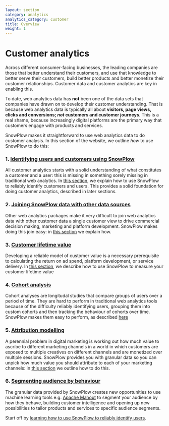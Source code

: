 ```yaml
---
layout: section
category: analytics
analytics_category: customer
title: Overview
weight: 1
---
```


# Customer analytics

Across different consumer-facing businesses, the leading companies are those that better understand their customers, and use that knowledge to better serve their customers, build better products and better monetize their customer relationships. Customer data and customer analytics are key in enabling this.

To date, web analytics data has **not** been one of the data sets that companies have drawn on 
to develop their customer understanding. That is because web analytics data is typically all about **visitors, page views, clicks and conversions; *not* customers and customer journeys**. This is a real shame, because increasingly digital platforms are the primary way that customers engage with products and services.

SnowPlow makes it straightforward to use web analytics data to do customer analysis. In this section of the website, we outline *how* to use SnowPlow to do this:

### 1. [Identifying users and customers using SnowPlow][user-id]

All customer analytics starts with a solid understanding of what constitutes a customer and a user: this is missing in something sorely missing in traditional web analytics. In [this section][user-id], we explain how to use SnowPlow to reliably identify customers and users. This provides a solid foundation for doing customer analytics, described in later sections.

### 2. [Joining SnowPlow data with other data sources][joining-customer-data]

Other web analytics packages make it very difficult to join web analytics data with other customer data a single customer view to drive commercial decision making, marketing and platform development. SnowPlow makes doing this join easy: in [this section][joining-customer-data] we explain how.

### 3. [Customer lifetime value][clv]

Developing a reliable model of customer value is a necessary prerequisite to calculating the return on ad spend, platform development, or service delivery. In [this section][clv], we describe how to use SnowPlow to measure your customer lifetime value

### 4. [Cohort analysis][cohort-analysis]

Cohort analyses are longitudal studies that compare groups of users over a period of time. They are hard to perform in traditional web analytics tools because of the difficulty reliably identifying users, grouping them into custom cohorts and then tracking the behaviour of cohorts over time. SnowPlow makes them easy to perform, as described [here][cohort-analysis]

### 5. [Attribution modelling][attribution]

A perennial problem in digital marketing is working out how much value to ascribe to different marketing channels in a world in which customers are exposed to multiple creatives on different channels and are monetized over multiple sessions. SnowPlow provides you with granular data so you can unpick how much value you should attribute to each of your marketing channels: in [this section][attribution] we outline how to do this.

### 6. [Segmenting audience by behaviour][behavioural-segmentation]

The granular data provided by SnowPlow creates new opportunities to use machine learning tools e.g. [Apache Mahout][mahout] to segment your audience by how they behave, building customer intelligence and opening up new possibilities to tailor products and services to specific audience segments.

Start off by [learning how to use SnowPlow to reliably identify users][user-id].

[user-id]: /analytics/customer-analytics/identifying-users.html
[joining-customer-data]: /analytics/customer-analytics/joining-customer-data.html
[clv]: /analytics/customer-analytics/customer-lifetime-value.html
[cohort-analysis]: /analytics/customer-analytics/cohort-analysis.html
[attribution]: /analytics/customer-analytics/attribution.html
[behavioural-segmentation]: /analytics/customer-analytics/behavioural-segmentation.html
[mahout]: http://mahout.apache.org/